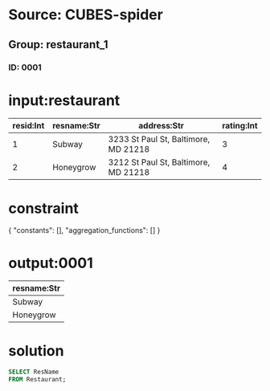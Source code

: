 # Source: CUBES-spider
## Group: restaurant_1
### ID: 0001

# input:restaurant

| resid:Int | resname:Str | address:Str | rating:Int |
|---|---|---|---|
| 1 | Subway | 3233 St Paul St, Baltimore, MD 21218 | 3 |
| 2 | Honeygrow | 3212 St Paul St, Baltimore, MD 21218 | 4 |

# constraint

{
  "constants": [],
  "aggregation_functions": []
}

# output:0001

| resname:Str |
|---|
| Subway |
| Honeygrow |

# solution

```sql
SELECT ResName
FROM Restaurant;
```

